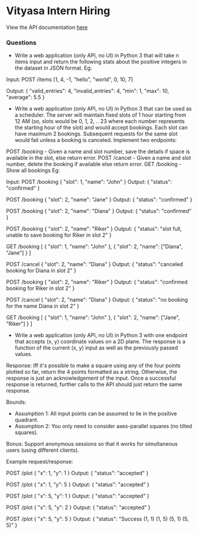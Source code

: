 # Vityasa Intern Hiring

View the API documentation [here](https://documenter.getpostman.com/view/12174054/TW6xnngp)

### Questions

- Write a web application (only API, no UI) in Python 3 that will take n items input and return the following stats about the positive integers in the dataset in JSON format. Eg:

Input:
POST /items
[1, 4, -1, "hello", "world", 0, 10, 7]

Output:
{
"valid_entries": 4,
"invalid_entries": 4,
"min": 1,
"max": 10,
"average": 5.5
}

- Write a web application (only API, no UI) in Python 3 that can be used as a scheduler. The server will maintain fixed slots of 1 hour starting from 12 AM (so, slots would be 0, 1, 2, .. 23 where each number represents the starting hour of the slot) and would accept bookings. Each slot can have maximum 2 bookings. Subsequent requests for the same slot would fail unless a booking is canceled. Implement two endpoints:

POST /booking - Given a name and slot number, save the details if space is available in the slot, else return error.
POST /cancel - Given a name and slot number, delete the booking if available else return error.
GET /booking - Show all bookings
Eg:

Input:
POST /booking
{
"slot": 1, "name": "John"
}
Output:
{
"status": "confirmed"
}

POST /booking
{
"slot": 2, "name": "Jane"
}
Output:
{
"status": "confirmed"
}

POST /booking
{
"slot": 2, "name": "Diana"
}
Output:
{
"status": "confirmed"
}

POST /booking
{
"slot": 2, "name": "Riker"
}
Output:
{
"status": "slot full, unable to save booking for Riker in slot 2"
}

GET /booking
[
{
"slot": 1,
"name": "John"
},
{
"slot": 2,
"name": ["Diana", "Jane"]
}
]

POST /cancel
{
"slot": 2, "name": "Diana"
}
Output:
{
"status": "canceled booking for Diana in slot 2"
}

POST /booking
{
"slot": 2, "name": "Riker"
}
Output:
{
"status": "confirmed booking for Riker in slot 2"
}

POST /cancel
{
"slot": 2, "name": "Diana"
}
Output:
{
"status": "no booking for the name Diana in slot 2"
}

GET /booking
[
{
"slot": 1,
"name": "John"
},
{
"slot": 2,
"name": ["Jane", "Riker"]
}
]

- Write a web application (only API, no UI) in Python 3 with one endpoint that accepts (x, y) coordinate values on a 2D plane.
  The response is a function of the current (x, y) input as well as the previously passed values.

Response:
Iff it's possible to make a square using any of the four points plotted so far, return the 4 points formatted as a string.
Otherwise, the response is just an acknowledgement of the input.
Once a successful response is returned, further calls to the API should just return the same response.

Bounds:

- Assumption 1: All input points can be assumed to lie in the positive quadrant.
- Assumption 2: You only need to consider axes-parallel squares (no tilted squares).

Bonus:
Support anonymous sessions so that it works for simultaneous users (using different clients).

Example request/response:

POST /plot
{
"x": 1, "y": 1
}
Output:
{
"status": "accepted"
}

POST /plot
{
"x": 1, "y": 5
}
Output:
{
"status": "accepted"
}

POST /plot
{
"x": 5, "y": 1
}
Output:
{
"status": "accepted"
}

POST /plot
{
"x": 5, "y": 2
}
Output:
{
"status": "accepted"
}

POST /plot
{
"x": 5, "y": 5
}
Output:
{
"status": "Success (1, 1) (1, 5) (5, 1) (5, 5)"
}

